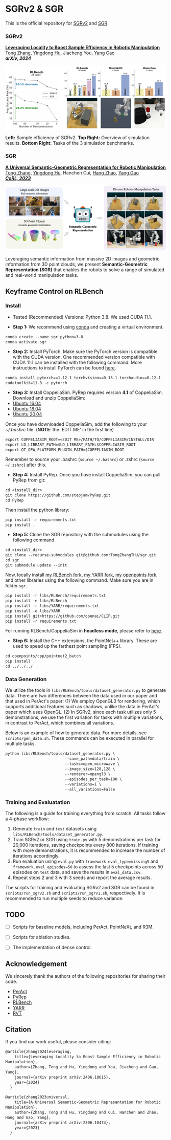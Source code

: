 # SGRv2 & SGR

This is the official repository for [SGRv2](https://sgrv2-robot.github.io/) and [SGR](https://semantic-geometric-representation.github.io/).

### SGRv2
[**Leveraging Locality to Boost Sample Efficiency in Robotic Manipulation**](https://sgrv2-robot.github.io/)  
[Tong Zhang](https://tongzhangthu.github.io/), [Yingdong Hu](https://yingdong-hu.github.io/), Jiacheng You, [Yang Gao](https://yang-gao.weebly.com/)<br/>
***arXiv, 2024***

![](media/sgrv2.png)

<b>Left:</b> Sample efficiency of SGRv2. <b>Top Right:</b> Overview of simulation results. <b>Bottom Right:</b> Tasks of the 3 simulation benchmarks.

### SGR
[**A Universal Semantic-Geometric Representation for Robotic Manipulation**](https://semantic-geometric-representation.github.io/)  
[Tong Zhang](https://tongzhangthu.github.io/), [Yingdong Hu](https://yingdong-hu.github.io/), Hanchen Cui, [Hang Zhao](https://hangzhaomit.github.io/), [Yang Gao](https://yang-gao.weebly.com/)<br/>
[***CoRL, 2023***](https://www.robot-learning.org/) 

![](media/sgrv1.png)

Leveraging semantic information from massive 2D images and geometric information from 3D point clouds, we present <b>Semantic-Geometric Representation (SGR)</b> that enables the robots to solve a range of simulated and real-world manipulation tasks.


## Keyframe Control on RLBench

### Install
- Tested (Recommended) Versions: Python 3.8. We used CUDA 11.1. 

- **Step 1:** We recommend using [conda](https://docs.conda.io/en/latest/miniconda.html) and creating a virtual environment.
```
conda create --name sgr python=3.8
conda activate sgr
```

- **Step 2:** Install PyTorch. Make sure the PyTorch version is compatible with the CUDA version. One recommended version compatible with CUDA 11.1 can be installed with the following command. More instructions to install PyTorch can be found [here](https://pytorch.org/).
```
conda install pytorch==1.12.1 torchvision==0.13.1 torchaudio==0.12.1 cudatoolkit=11.3 -c pytorch
```

- **Step 3:** Install CoppeliaSim. PyRep requires version **4.1** of CoppeliaSim. Download and unzip CoppeliaSim: 
- [Ubuntu 16.04](https://www.coppeliarobotics.com/files/CoppeliaSim_Edu_V4_1_0_Ubuntu16_04.tar.xz)
- [Ubuntu 18.04](https://www.coppeliarobotics.com/files/CoppeliaSim_Edu_V4_1_0_Ubuntu18_04.tar.xz)
- [Ubuntu 20.04](https://www.coppeliarobotics.com/files/CoppeliaSim_Edu_V4_1_0_Ubuntu20_04.tar.xz)

Once you have downloaded CoppeliaSim, add the following to your *~/.bashrc* file. (__NOTE__: the 'EDIT ME' in the first line)

```
export COPPELIASIM_ROOT=<EDIT ME>/PATH/TO/COPPELIASIM/INSTALL/DIR
export LD_LIBRARY_PATH=$LD_LIBRARY_PATH:$COPPELIASIM_ROOT
export QT_QPA_PLATFORM_PLUGIN_PATH=$COPPELIASIM_ROOT
```
Remember to source your .bashrc (`source ~/.bashrc`) or  .zshrc (`source ~/.zshrc`) after this.

- **Step 4:** Install PyRep.
Once you have install CoppeliaSim, you can pull PyRep from git:
```
cd <install_dir>
git clone https://github.com/stepjam/PyRep.git
cd PyRep
```
Then install the python library:
```
pip install -r requirements.txt
pip install .
```

- **Step 5:** Clone the SGR repository with the submodules using the following command.

```
cd <install_dir>
git clone --recurse-submodules git@github.com:TongZhangTHU/sgr.git 
cd sgr 
git submodule update --init
```

Now, locally install [my RLBench fork](https://github.com/TongZhangTHU/RLBench/tree/sgr), [my YARR fork](https://github.com/TongZhangTHU/YARR/tree/sgr), [my openpoints fork](https://github.com/TongZhangTHU/openpoints/tree/sgr), and other libraries using the following command. Make sure you are in folder `sgr`.
```
pip install -r libs/RLBench/requirements.txt
pip install -e libs/RLBench 
pip install -r libs/YARR/requirements.txt
pip install -e libs/YARR 
pip install git+https://github.com/openai/CLIP.git
pip install -r requirements.txt
```

For running RLBench/CoppeliaSim in **headless mode**, please refer to [here](https://forum.coppeliarobotics.com/viewtopic.php?t=9294).
 
- **Step 6:** Install the C++ extensions, the PointNet++ library. These are used to speed up the farthest point sampling (FPS).
```
cd openpoints/cpp/pointnet2_batch
pip install .
cd ../../../
```


### Data Generation
We utilize the tools in `libs/RLBench/tools/dataset_generator.py` to generate data. There are two differences between the data used in our paper and that used in PerAct's paper: (1) We employ OpenGL3 for rendering, which supports additional features such as shadows, unlike the data in PerAct's paper which uses OpenGL. (2) In SGRv2, since each task utilizes only 5 demonstrations, we use the first variation for tasks with multiple variations, in contrast to PerAct, which combines all variations.

Below is an example of how to generate data. For more details, see `scripts/gen_data.sh`. These commands can be executed in parallel for multiple tasks.
```
python libs/RLBench/tools/dataset_generator.py \
                          --save_path=data/train \
                          --tasks=open_microwave \
                          --image_size=128,128 \
                          --renderer=opengl3 \
                          --episodes_per_task=100 \
                          --variations=1 \
                          --all_variations=False
```

### Training and Evaluatation
The following is a guide for training everything from scratch. All tasks follow a 4-phase workflow:

1. Generate `train` and `test` datasets using `libs/RLBench/tools/dataset_generator.py`.
2. Train SGRv2 or SGR using `train.py` with 5 demonstrations per task for 20,000 iterations, saving checkpoints every 800 iterations. If training with more demonstrations, it is recommended to increase the number of iterations accordingly.
3. Run evaluation using `eval.py` with `framework.eval_type=missing5` and `framework.eval_episodes=50` to assess the last 5 checkpoints across 50 episodes on `test` data, and save the results in `eval_data.csv`.
4. Repeat steps 2 and 3 with 3 seeds and report the average results.

The scripts for training and evaluating SGRv2 and SGR can be found in `scripts/run_sgrv2.sh` and `scripts/run_sgrv1.sh`, respectively. It is recommended to run multiple seeds to reduce variance.



## TODO
- [ ] Scripts for baseline models, including PerAct, PointNeXt, and R3M.
- [ ] Scripts for ablation studies.
- [ ] The implementation of dense control.


## Acknowledgement
We sincerely thank the authors of the following repositories for sharing their code.
- [PerAct](https://github.com/peract/peract)
- [PyRep](https://github.com/stepjam/PyRep)
- [RLBench](https://github.com/stepjam/RLBench/tree/master)
- [YARR](https://github.com/stepjam/YARR)
- [RVT](https://github.com/NVlabs/RVT)

## Citation
If you find our work useful, please consider citing:

```
@article{zhang2024leveraging,
    title={Leveraging Locality to Boost Sample Efficiency in Robotic Manipulation},
    author={Zhang, Tong and Hu, Yingdong and You, Jiacheng and Gao, Yang},
    journal={arXiv preprint arXiv:2406.10615},
    year={2024}
  }
```
```
@article{zhang2023universal,
    title={A Universal Semantic-Geometric Representation for Robotic Manipulation},
    author={Zhang, Tong and Hu, Yingdong and Cui, Hanchen and Zhao, Hang and Gao, Yang},
    journal={arXiv preprint arXiv:2306.10474},
    year={2023}
  }
```